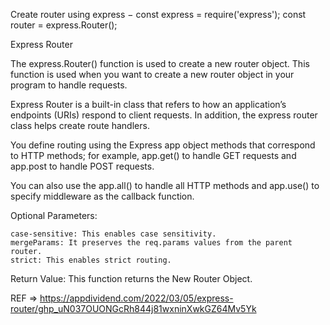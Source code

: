 Create router using express −
const express = require('express');
const router = express.Router();

Express Router

The express.Router() function is used to create a new router object. This function is used when you want to create a new router object in your program to handle requests.

Express Router is a built-in class that refers to how an application’s endpoints (URIs) respond to client requests. In addition, the express router class helps create route handlers.

You define routing using the Express app object methods that correspond to HTTP methods; for example, app.get() to handle GET requests and app.post to handle POST requests. 

You can also use the app.all() to handle all HTTP methods and app.use() to specify middleware as the callback function.

Optional Parameters:

    case-sensitive: This enables case sensitivity.
    mergeParams: It preserves the req.params values from the parent router.
    strict: This enables strict routing.

Return Value: This function returns the New Router Object.


REF => https://appdividend.com/2022/03/05/express-router/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